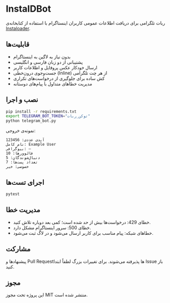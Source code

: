 # InstaIDBot

ربات تلگرامی برای دریافت اطلاعات عمومی کاربران اینستاگرام با استفاده از کتابخانه‌ی [Instaloader](https://instaloader.github.io/).

## قابلیت‌ها
- بدون نیاز به لاگین به اینستاگرام
- پشتیبانی از دو زبان فارسی و انگلیسی
- ارسال خودکار عکس پروفایل و اطلاعات کاربر
- جست‌وجوی درون‌خطی (Inline) از هر چت تلگرامی
- کش ساده برای جلوگیری از درخواست‌های تکراری
- مدیریت خطاهای متداول با پیام‌های دوستانه

## نصب و اجرا
```bash
pip install -r requirements.txt
export TELEGRAM_BOT_TOKEN="توکن_ربات"
python telegram_bot.py
```

نمونه‌ی خروجی:
```
آیدی عددی: 123456
نام کامل: Example User
بیوگرافی: —
فالوورها: 10
دنبال‌شوندگان: 5
تعداد پست‌ها: 7
خصوصی: خیر
```

## اجرای تست‌ها
```bash
pytest
```

## مدیریت خطا
- خطای 429: درخواست‌ها بیش از حد شده است؛ کمی بعد دوباره تلاش کنید.
- خطای 500: سرور اینستاگرام مشکل دارد.
- خطاهای شبکه: پیام مناسب برای کاربر ارسال می‌شود و در لاگ ثبت می‌شود.

## مشارکت
پیشنهادها و Pull Requestها پذیرفته می‌شوند. برای تغییرات بزرگ لطفاً ابتدا Issue باز کنید.

## مجوز
این پروژه تحت مجوز MIT منتشر شده است.
